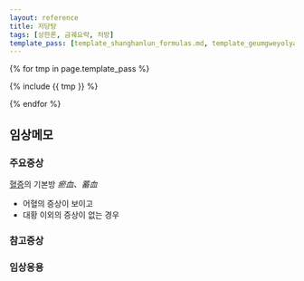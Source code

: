 ```yaml
---
layout: reference
title: 저당탕
tags: [상한론, 금궤요략, 처방]
template_pass: [template_shanghanlun_formulas.md, template_geumgweyolyag_formulas.md, template_etc_formulas.md]
---
```



{% for tmp in page.template_pass %}

{% include {{ tmp }} %}

{% endfor %}

## 임상메모



### 주요증상

[혈증]({{site.sympurl}}/혈증)의 기본방 _瘀血、蓄血_
* 어혈의 증상이 보이고
* 대황 이외의 증상이 없는 경우


### 참고증상


### 임상응용
